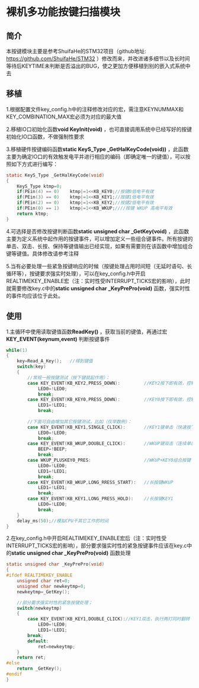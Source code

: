 # 裸机多功能按键扫描模块

## 简介
本按键模块主要是参考ShuifaHe的STM32项目（github地址: https://github.com/ShuifaHe/STM32 ）修改而来，并改进诸多细节以及长时间等待后KEYTIME未判断是否溢出的BUG，使之更加方便移植到别的嵌入式系统中去

## 移植
1.根据配置文件key_config.h中的注释修改对应的宏，需注意KEYNUMMAX和KEY_COMBINATION_MAX宏必须为对应的最大值

2.移植IO口初始化函数**void KeyInit(void)** ，也可直接调用系统中已经写好的按键初始化IO口函数，不做强制性要求

3.移植硬件按键编码函数**static KeyS_Type _GetHalKeyCode(void))** ，此函数主要为确定IO口的有效触发电平并进行相应的编码（即确定唯一的键值），可以按照如下方式进行编写：
```c
static KeyS_Type _GetHalKeyCode(void)
{
	KeyS_Type ktmp=0;
	if(PEin(4) == 0) 	ktmp|=1<<KB_KEY0;//按键0低电平有效
	if(PEin(3) == 0) 	ktmp|=1<<KB_KEY1;//按键1低电平有效
	if(PEin(2) == 0) 	ktmp|=1<<KB_KEY2;//按键2低电平有效
	if(PEin(0) == 1) 	ktmp|=1<<KB_WKUP;////按键 WKUP 高电平有效
	return ktmp;
}
```
4.可选择是否修改按键判断函数**static unsigned char _GetKey(void)** ，此函数主要为定义系统中起作用的按键事件，可以增加定义一些组合键事件。所有按键的单击、双击、长按、保持等键值输出已经实现，如果有需要则在该函数中增加组合键等键值。具体修改请参考注释

5.当有必要处理一些紧急按键响应的时候（按键处理占用时间短（无延时语句、长循环等），按键要求强实时处理），可以在key_config.h中开启REALTIMEKEY_ENABLE宏（注：实时性受INTERRUPT_TICKS宏的影响），此时就需要修改key.c中的**static unsigned char _KeyPrePro(void)** 函数，强实时性的事件均应该位于此处。

## 使用
1.主循环中使用读取键值函数**ReadKey()** ，获取当前的键值，再通过宏**KEY_EVENT(keynum,event)** 判断按键事件
```c
while(1)
{
	key=Read_A_Key();	//得到键值
	switch(key)
	{				 
		//常规一般按键测试（按下键就起作用）：
		case KEY_EVENT(KB_KEY2,PRESS_DOWN):			//KEY2按下即有效，控制LED0翻转	
			LED0=!LED0;
			break;
		case KEY_EVENT(KB_KEY0,PRESS_DOWN):			//KEY0按下即有效，控制LED1翻转	 
			LED1=!LED1;
			break;
		
		//下面可自由增加其它按键测试，比如（仅举数例）：
		case KEY_EVENT(KB_KEY1,SINGLE_CLICK):		//KEY1键单击（快速按下再松开）	 
			LED0=!LED0;
			break;
		case KEY_EVENT(KB_WKUP,DOUBLE_CLICK):		//WKUP键双击（连续单击两次）
			BEEP=!BEEP;
			break;
		case WKUP_PLUSKEY0_PRES:					//WKUP+KEY0组合按键（先按下WKUP再按下KEY0）
			LED0=!LED0;
			LED1=!LED1;
			break;
		case KEY_EVENT(KB_WKUP,LONG_RRESS_START):	//长按键WKUP
			LED1=!LED1;
			break;
		case KEY_EVENT(KB_KEY1,LONG_PRESS_HOLD):	//长按键KEY1
			LED0=!LED0;
			break;
	}
	delay_ms(50);//模拟CPU干其它工作的时间
}
```
2.在key_config.h中开启REALTIMEKEY_ENABLE宏后（注：实时性受INTERRUPT_TICKS宏的影响），部分要求强实时性的紧急按键事件应该在key.c中的**static unsigned char _KeyPrePro(void)** 函数处理
```c
static unsigned char _KeyPrePro(void)
{
#ifdef REALTIMEKEY_ENABLE
	unsigned char ret=0;
	unsigned char newkeytmp=0;
	newkeytmp=_GetKey();

    //部分要求强实时性的紧急按键处理；
	switch(newkeytmp)
	{
		case KEY_EVENT(KB_KEY1,DOUBLE_CLICK)://KEY1双击，执行两灯同时翻转（仅作为示例）
			LED0=!LED0;
			LED1=!LED1;
        break;
        default:
			ret=newkeytmp;
	}
	return ret;
#else
    return _GetKey();
#endif
}
```
